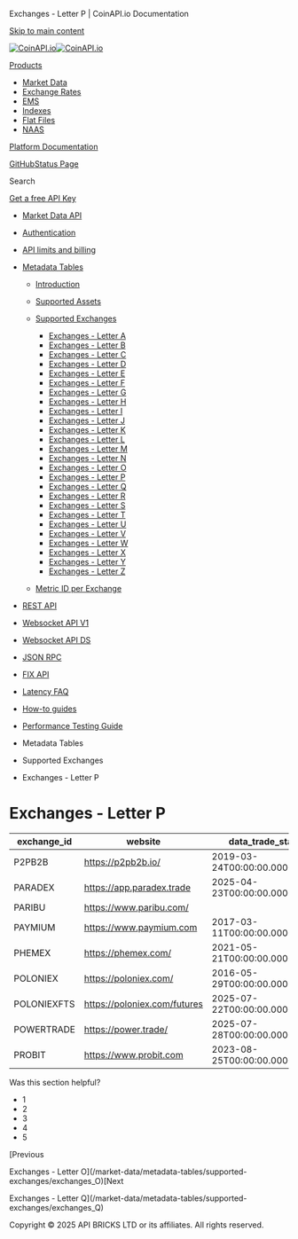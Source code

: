 Exchanges - Letter P | CoinAPI.io Documentation




[Skip to main content](#__docusaurus_skipToContent_fallback)

[![CoinAPI.io](/img/logo.svg)![CoinAPI.io](/img/logo.svg)](https://www.coinapi.io)

[Products](/market-data/metadata-tables/supported-exchanges/exchanges_P)

* [Market Data](/market-data/)
* [Exchange Rates](/exchange-rates-api/)
* [EMS](/ems-api/)
* [Indexes](/indexes-api/)
* [Flat Files](/flat-files-api/)
* [NAAS](/naas-api/)

[Platform Documentation](/general/authentication)

[GitHub](https://github.com/api-bricks/api-bricks-sdk)[Status Page](https://status.coinapi.io)

Search

[Get a free API Key](https://console.coinapi.io/?link=/apikeys/create)

* [Market Data API](/market-data/)
* [Authentication](/market-data/authentication)
* [API limits and billing](/market-data/api-limits-and-billing-metrics)
* [Metadata Tables](/market-data/metadata-tables/introduction)

  + [Introduction](/market-data/metadata-tables/introduction)
  + [Supported Assets](/market-data/metadata-tables/supported-assets/assets_A)
  + [Supported Exchanges](/market-data/metadata-tables/supported-exchanges/exchanges_A)

    - [Exchanges - Letter A](/market-data/metadata-tables/supported-exchanges/exchanges_A)
    - [Exchanges - Letter B](/market-data/metadata-tables/supported-exchanges/exchanges_B)
    - [Exchanges - Letter C](/market-data/metadata-tables/supported-exchanges/exchanges_C)
    - [Exchanges - Letter D](/market-data/metadata-tables/supported-exchanges/exchanges_D)
    - [Exchanges - Letter E](/market-data/metadata-tables/supported-exchanges/exchanges_E)
    - [Exchanges - Letter F](/market-data/metadata-tables/supported-exchanges/exchanges_F)
    - [Exchanges - Letter G](/market-data/metadata-tables/supported-exchanges/exchanges_G)
    - [Exchanges - Letter H](/market-data/metadata-tables/supported-exchanges/exchanges_H)
    - [Exchanges - Letter I](/market-data/metadata-tables/supported-exchanges/exchanges_I)
    - [Exchanges - Letter J](/market-data/metadata-tables/supported-exchanges/exchanges_J)
    - [Exchanges - Letter K](/market-data/metadata-tables/supported-exchanges/exchanges_K)
    - [Exchanges - Letter L](/market-data/metadata-tables/supported-exchanges/exchanges_L)
    - [Exchanges - Letter M](/market-data/metadata-tables/supported-exchanges/exchanges_M)
    - [Exchanges - Letter N](/market-data/metadata-tables/supported-exchanges/exchanges_N)
    - [Exchanges - Letter O](/market-data/metadata-tables/supported-exchanges/exchanges_O)
    - [Exchanges - Letter P](/market-data/metadata-tables/supported-exchanges/exchanges_P)
    - [Exchanges - Letter Q](/market-data/metadata-tables/supported-exchanges/exchanges_Q)
    - [Exchanges - Letter R](/market-data/metadata-tables/supported-exchanges/exchanges_R)
    - [Exchanges - Letter S](/market-data/metadata-tables/supported-exchanges/exchanges_S)
    - [Exchanges - Letter T](/market-data/metadata-tables/supported-exchanges/exchanges_T)
    - [Exchanges - Letter U](/market-data/metadata-tables/supported-exchanges/exchanges_U)
    - [Exchanges - Letter V](/market-data/metadata-tables/supported-exchanges/exchanges_V)
    - [Exchanges - Letter W](/market-data/metadata-tables/supported-exchanges/exchanges_W)
    - [Exchanges - Letter X](/market-data/metadata-tables/supported-exchanges/exchanges_X)
    - [Exchanges - Letter Y](/market-data/metadata-tables/supported-exchanges/exchanges_Y)
    - [Exchanges - Letter Z](/market-data/metadata-tables/supported-exchanges/exchanges_Z)
  + [Metric ID per Exchange](/market-data/metadata-tables/metric_id)
* [REST API](/market-data/rest-api/)
* [Websocket API V1](/market-data/websocket/)
* [Websocket API DS](/market-data/websocket-ds/)
* [JSON RPC](/market-data/jsonrpc-api)
* [FIX API](/market-data/fix/)
* [Latency FAQ](/market-data/latency-faq/)
* [How-to guides](/market-data/how-to-guides/)
* [Performance Testing Guide](/market-data/performance-testing-guide)

* Metadata Tables
* Supported Exchanges
* Exchanges - Letter P

Exchanges - Letter P
====================

| exchange\_id | website | data\_trade\_start | data\_trade\_end |
| --- | --- | --- | --- |
| P2PB2B | <https://p2pb2b.io/> | 2019-03-24T00:00:00.0000000Z | 2025-08-12T00:00:00.0000000Z |
| PARADEX | <https://app.paradex.trade> | 2025-04-23T00:00:00.0000000Z | 2025-08-12T00:00:00.0000000Z |
| PARIBU | <https://www.paribu.com/> |  |  |
| PAYMIUM | <https://www.paymium.com> | 2017-03-11T00:00:00.0000000Z | 2025-08-12T00:00:00.0000000Z |
| PHEMEX | <https://phemex.com/> | 2021-05-21T00:00:00.0000000Z | 2025-08-12T00:00:00.0000000Z |
| POLONIEX | <https://poloniex.com/> | 2016-05-29T00:00:00.0000000Z | 2025-08-12T00:00:00.0000000Z |
| POLONIEXFTS | <https://poloniex.com/futures> | 2025-07-22T00:00:00.0000000Z | 2025-08-12T00:00:00.0000000Z |
| POWERTRADE | <https://power.trade/> | 2025-07-28T00:00:00.0000000Z | 2025-08-12T00:00:00.0000000Z |
| PROBIT | <https://www.probit.com> | 2023-08-25T00:00:00.0000000Z | 2025-08-12T00:00:00.0000000Z |

Was this section helpful?

* 1
* 2
* 3
* 4
* 5

[Previous

Exchanges - Letter O](/market-data/metadata-tables/supported-exchanges/exchanges_O)[Next

Exchanges - Letter Q](/market-data/metadata-tables/supported-exchanges/exchanges_Q)

Copyright © 2025 API BRICKS LTD or its affiliates. All rights reserved.